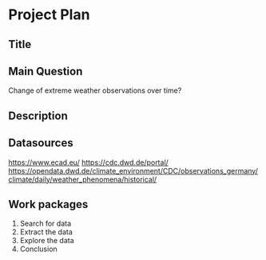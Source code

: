 # Project Plan

## Title

## Main Question

<!-- Does climate change has an impact on holiday destinations of citizens of the european union? -->

Change of extreme weather observations over time?

## Description

<!-- Higher co2 emission when on holiday.
Countries that rely on tourism.

Not quite sure what side to focus on. Depends on the available data -->

## Datasources
https://www.ecad.eu/
https://cdc.dwd.de/portal/
https://opendata.dwd.de/climate_environment/CDC/observations_germany/climate/daily/weather_phenomena/historical/

## Work packages
1. Search for data
2. Extract the data
3. Explore the data
4. Conclusion
